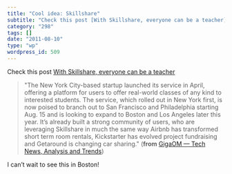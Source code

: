 ```yaml
---
title: "Cool idea: Skillshare"
subtitle: "Check this post [With Skillshare, everyone can be a teacher](http://feedproxy.google.com/~r/OmMalik/..."
category: "298"
tags: []
date: "2011-08-10"
type: "wp"
wordpress_id: 509
---
```

Check this post [With Skillshare, everyone can be a teacher](http://feedproxy.google.com/~r/OmMalik/~3/jmPjkNddZhI/)
> "The New York City-based startup launched its service in April, offering a platform for users to offer real-world classes of any kind to interested students. The service, which rolled out in New York first, is now poised to branch out to San Francisco and Philadelphia starting Aug. 15 and is looking to expand to Boston and Los Angeles later this year. It’s already built a strong community of users, who are leveraging Skillshare in much the same way Airbnb has transformed short term room rentals, Kickstarter has evolved project fundraising and Getaround is changing car sharing." (**from** [GigaOM — Tech News, Analysis and Trends](http://feeds.feedburner.com/ommalik)) 

 I can’t wait to see this in Boston!